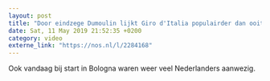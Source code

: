 ```yaml
---
layout: post
title: "Door eindzege Dumoulin lijkt Giro d'Italia populairder dan ooit"
date: Sat, 11 May 2019 21:52:35 +0200
category: video
externe_link: "https://nos.nl/l/2284168"
---
```


Ook vandaag bij start in Bologna waren weer veel Nederlanders aanwezig.
